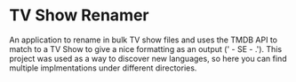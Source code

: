 # TV Show Renamer

An application to rename in bulk TV show files and uses the TMDB API to match to a TV Show to give a nice formatting as an output ('<Show-name> - S<season-number>E<episode-number> - <episode-name>.<extension>').
This project was used as a way to discover new languages, so here you can find multiple implmentations under different directories.